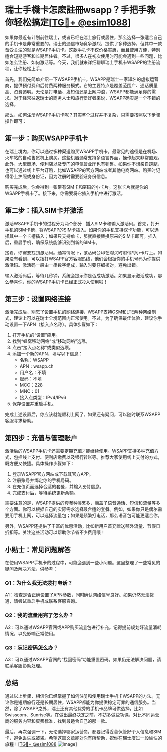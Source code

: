 # 瑞士手機卡怎麽註冊wsapp？手把手教你轻松搞定[[TG💪+ @esim1088](https://t.me/s/esim1088)]

如果你最近有计划前往瑞士，或者已经在瑞士旅行或居住，那么选择一张适合自己的手机卡是非常重要的。瑞士的通信市场竞争激烈，提供了多种选择，但其中一款备受关注的就是WSAPP手机卡。这款手机卡不仅价格实惠，而且使用方便，特别适合短期游客和长期居住者。不过，很多人在初次使用时可能会遇到一些问题，比如怎么注册、如何激活等。今天，我们就来详细聊聊瑞士手机卡WSAPP的注册流程，让你轻松上手。

首先，我们先简单介绍一下WSAPP手机卡。WSAPP是瑞士一家知名的虚拟运营商，提供预付费和后付费两种服务模式。它的主要特点是覆盖范围广、通话质量高、资费透明。无论是打电话、发短信还是上网冲浪，WSAPP都能满足你的需求。对于经常往返瑞士的商务人士和旅行爱好者来说，WSAPP确实是一个不错的选择。

那么，如何注册WSAPP手机卡呢？其实整个过程并不复杂，只需要按照以下步骤操作即可：

## 第一步：购买WSAPP手机卡

在瑞士境内，你可以通过多种渠道购买WSAPP手机卡。最常见的途径是在机场、火车站的自动售货机上购买。这些机器通常支持多语言界面，操作起来非常直观。此外，大型商场、便利店以及专门的电信营业厅也有销售。如果你不想亲自跑腿，也可以通过线上平台订购，比如WSAPP的官方网站或者其他电商网站。购买时记得带上护照或身份证，因为注册时需要验证身份信息。

购买完成后，你会得到一张带有SIM卡和密码的小卡片。这张卡片就是你的WSAPP手机卡了。接下来，你需要将它插入手机中进行激活。

## 第二步：插入SIM卡并激活

激活WSAPP手机卡的过程分为两个部分：插入SIM卡和输入激活码。首先，打开手机的SIM卡槽，将WSAPP的SIM卡插入。如果你的手机支持双卡功能，可以选择其中一个卡槽插入；如果只支持单卡，那就直接替换原来的SIM卡即可。插入后，重启手机，确保系统能够识别到新的SIM卡。

接着，你需要找到激活码。通常情况下，激活码会印在购买时附带的小卡片上。如果没有看到，可以拨打WSAPP官方客服热线，他们会根据你的手机号码为你提供激活码。激活码一般由一串数字组成，输入时要仔细核对，避免出错。

输入激活码后，等待几秒钟，系统会提示你是否成功激活。如果显示激活成功，那么恭喜你，你的WSAPP手机卡已经正式投入使用啦！

## 第三步：设置网络连接

激活完成后，别忘了设置手机的网络连接。WSAPP支持GSM和LTE两种网络制式，理论上可以在瑞士全境范围内正常使用。不过，为了确保最佳体验，建议你手动设置一下APN（接入点名称）。具体步骤如下：

1. 打开手机的“设置”应用。
2. 找到“蜂窝移动网络”或“移动网络”选项。
3. 点击“接入点名称”或类似选项。
4. 添加一个新的APN，填写以下信息：
   - 名称：WSAPP
   - APN：wsapp.ch
   - 用户名：不填
   - 密码：不填
   - MCC：228
   - MNC：01
   - 接入点类型：IPv4/IPv6
5. 保存设置并重启手机。

完成上述设置后，你应该就能顺利上网了。如果还有疑问，可以随时联系WSAPP客服寻求帮助。

## 第四步：充值与管理账户

激活后的WSAPP手机卡还需要定期充值才能继续使用。WSAPP支持多种充值方式，包括线上支付、便利店缴费以及银行转账等。推荐大家使用线上支付的方式，既方便又快捷。具体操作步骤如下：

1. 登录WSAPP官方网站或下载其官方APP。
2. 注册账号并绑定你的手机号码。
3. 在充值页面选择合适的套餐，并输入支付信息。
4. 完成支付后，等待系统更新余额。

需要注意的是，WSAPP提供的套餐种类繁多，涵盖了语音通话、短信和流量等多个方面。你可以根据自己的实际需求选择最合适的套餐。例如，如果你只是偶尔需要用手机上网，可以选择流量包；如果是频繁打电话，那么语音包可能更适合你。

另外，WSAPP还提供了丰富的优惠活动，比如新用户首充赠送额外流量、节假日折扣等。关注这些活动可以帮助你节省不少费用哦！

## 小贴士：常见问题解答

在使用WSAPP手机卡的过程中，可能会遇到一些小问题。这里整理了一些常见的疑问及解决方法，供参考：

### Q1：为什么我无法拨打电话？

A1：检查是否正确设置了APN参数，同时确认网络信号良好。如果仍然无法拨通，请尝试重启手机或联系客服咨询。

### Q2：我的流量用完了怎么办？

A2：可以通过WSAPP官网或APP购买流量包进行补充。记得提前规划好流量消耗情况，以免影响正常使用。

### Q3：忘记密码怎么办？

A3：可以通过WSAPP官网的“找回密码”功能重置密码。如果仍无法解决问题，请联系客服协助处理。

## 总结

通过以上步骤，相信你已经掌握了如何注册和使用瑞士手机卡WSAPP的方法。无论你是短期旅行还是长期居住，WSAPP都能为你提供稳定可靠的通信服务。当然，除了WSAPP之外，瑞士还有其他优秀的手机卡品牌可供选择，比如Swisscom、Sunrise等。在做出最终决定之前，不妨多做些功课，对比不同运营商的服务内容和资费标准，找到最适合自己的那一款。

最后，再次强调一下，无论选择哪家运营商，都要记得妥善保管好个人信息和SIM卡，避免丢失或被盗。希望这篇文章能对你有所帮助，祝你在瑞士度过一段愉快的旅程！[[TG💪+ @esim1088](https://t.me/s/esim1088) ![Image](https://i.postimg.cc/4NQfJmqS/Snipaste-2025-05-13-00-14-12.png)]